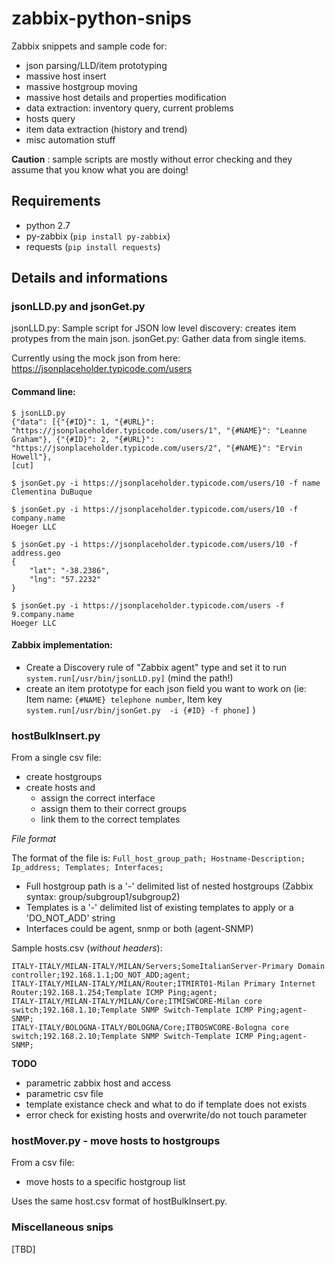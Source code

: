 # zabbix-python-snips

Zabbix snippets and sample code for:

- json parsing/LLD/item prototyping
- massive host insert
- massive hostgroup moving
- massive host details and properties modification 
- data extraction: inventory query, current problems
- hosts query
- item data extraction (history and trend)
- misc automation stuff

**Caution** : sample scripts are mostly without error checking and they assume that you know what you are doing!


## Requirements

- python 2.7
- py-zabbix (`pip install py-zabbix`)
- requests (`pip install requests`)

## Details and informations


### jsonLLD.py and jsonGet.py

jsonLLD.py: Sample script for JSON low level discovery: creates item protypes from the main json.
jsonGet.py: Gather data from single items.

Currently using the mock json from here: https://jsonplaceholder.typicode.com/users


#### Command line:
```
$ jsonLLD.py
{"data": [{"{#ID}": 1, "{#URL}": "https://jsonplaceholder.typicode.com/users/1", "{#NAME}": "Leanne Graham"}, {"{#ID}": 2, "{#URL}": "https://jsonplaceholder.typicode.com/users/2", "{#NAME}": "Ervin Howell"},
[cut]
```

```
$ jsonGet.py -i https://jsonplaceholder.typicode.com/users/10 -f name
Clementina DuBuque

$ jsonGet.py -i https://jsonplaceholder.typicode.com/users/10 -f company.name
Hoeger LLC

$ jsonGet.py -i https://jsonplaceholder.typicode.com/users/10 -f address.geo
{
    "lat": "-38.2386",
    "lng": "57.2232"
}

$ jsonGet.py -i https://jsonplaceholder.typicode.com/users -f 9.company.name
Hoeger LLC

```

#### Zabbix implementation: 
- Create a Discovery rule of "Zabbix agent" type and set it to run `system.run[/usr/bin/jsonLLD.py]` (mind the path!)
- create an item prototype for each json field you want to work on (ie: Item name: `{#NAME} telephone number`, Item key `system.run[/usr/bin/jsonGet.py  -i {#ID} -f phone]` )


### hostBulkInsert.py

From a single csv file:
- create hostgroups
- create hosts and
    - assign the correct interface
    - assign them to their correct groups
    - link them to the correct templates


*File format*

The format of the file is: `Full_host_group_path; Hostname-Description; Ip_address; Templates; Interfaces;`

- Full hostgroup path is a '-' delimited list of nested hostgroups (Zabbix syntax: group/subgroup1/subgroup2)
- Templates is a '-' delimited list of existing templates to apply or a 'DO_NOT_ADD' string
- Interfaces could be agent, snmp or both (agent-SNMP)


Sample hosts.csv (*without headers*):

```
ITALY-ITALY/MILAN-ITALY/MILAN/Servers;SomeItalianServer-Primary Domain controller;192.168.1.1;DO_NOT_ADD;agent;
ITALY-ITALY/MILAN-ITALY/MILAN/Router;ITMIRT01-Milan Primary Internet Router;192.168.1.254;Template ICMP Ping;agent;
ITALY-ITALY/MILAN-ITALY/MILAN/Core;ITMISWCORE-Milan core switch;192.168.1.10;Template SNMP Switch-Template ICMP Ping;agent-SNMP;
ITALY-ITALY/BOLOGNA-ITALY/BOLOGNA/Core;ITBOSWCORE-Bologna core switch;192.168.2.10;Template SNMP Switch-Template ICMP Ping;agent-SNMP;
```

**TODO**
- parametric zabbix host and access
- parametric csv file
- template existance check and what to do if template does not exists
- error check for existing hosts and overwrite/do not touch parameter


### hostMover.py - move hosts to hostgroups

From a csv file:
- move hosts to a specific hostgroup list

Uses the same host.csv format of hostBulkInsert.py.


### Miscellaneous snips
    
[TBD]



